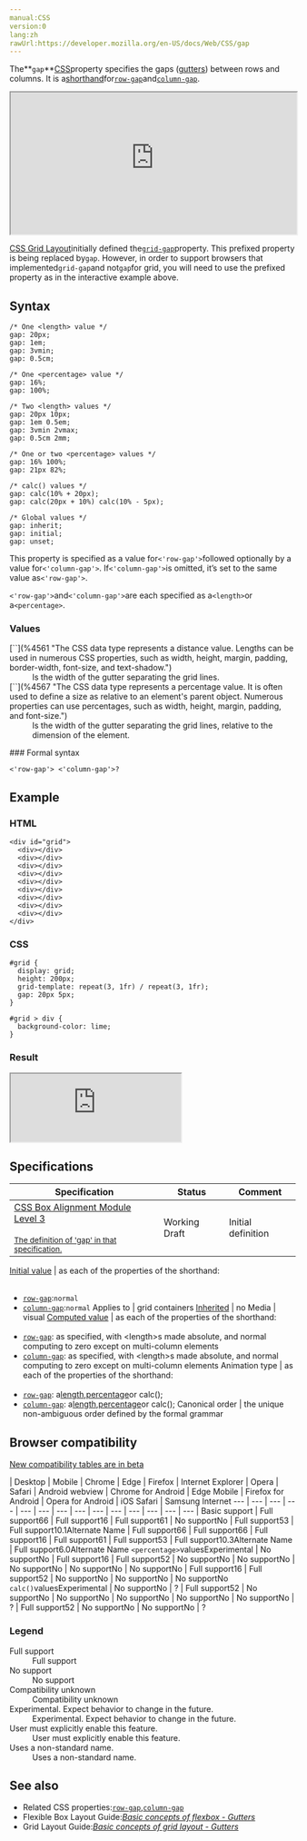 ```yaml
---
manual:CSS
version:0
lang:zh
rawUrl:https://developer.mozilla.org/en-US/docs/Web/CSS/gap
---
```






The**`gap`**[CSS](%427 "")property specifies the gaps ([gutters](%30301 "gutters: Gutters or alleys are spacing between content tracks. These can be created in CSS Grid Layout using the grid-column-gap, grid-row-gap, or grid-gap properties.")) between rows and columns. It is a[shorthand](%28797 "")for[`row-gap`](%30302 "The row-gap CSS property sets the size of the gap (gutter) between an element's rows.")and[`column-gap`](%30303 "The column-gap CSS property sets the size of the gap (gutter) between an element's columns.").

<iframe src='https://interactive-examples.mdn.mozilla.net/pages/css/grid-gap.html' width='100%' height='250'></iframe>


[CSS Grid Layout](%29934 "")initially defined the[`grid-gap`](%30304 "The gap CSS property is a shorthand property for row-gap and column-gap specifying the gutters between rows and columns.")property. This prefixed property is being replaced by`gap`. However, in order to support browsers that implemented`grid-gap`and not`gap`for grid, you will need to use the prefixed property as in the interactive example above.



## Syntax<a name="Syntax"></a>

```
/* One <length> value */
gap: 20px;
gap: 1em;
gap: 3vmin;
gap: 0.5cm;

/* One <percentage> value */
gap: 16%;
gap: 100%;

/* Two <length> values */
gap: 20px 10px;
gap: 1em 0.5em;
gap: 3vmin 2vmax;
gap: 0.5cm 2mm;

/* One or two <percentage> values */
gap: 16% 100%;
gap: 21px 82%;

/* calc() values */
gap: calc(10% + 20px);
gap: calc(20px + 10%) calc(10% - 5px);

/* Global values */
gap: inherit;
gap: initial;
gap: unset;
```


This property is specified as a value for`<'row-gap'>`followed optionally by a value for`<'column-gap'>`. If`<'column-gap'>`is omitted, it’s set to the same value as`<'row-gap'>`.



`<'row-gap'>`and`<'column-gap'>`are each specified as a`<length>`or a`<percentage>`.


### Values<a name="Values"></a>
<dl><dt id=''>[`<length>`](%4561 "The <length> CSS data type represents a distance value. Lengths can be used in numerous CSS properties, such as width, height, margin, padding, border-width, font-size, and text-shadow.")</dt><dd>Is the width of the gutter separating the grid lines.</dd><dt id=''>[`<percentage>`](%4567 "The <percentage> CSS data type represents a percentage value. It is often used to define a size as relative to an element's parent object. Numerous properties can use percentages, such as width, height, margin, padding, and font-size.")</dt><dd>Is the width of the gutter separating the grid lines, relative to the dimension of the element.</dd></dl>
### Formal syntax<a name="Formal_syntax"></a>

```
<'row-gap'> <'column-gap'>?
```

## Example<a name="Example"></a>

### HTML<a name="HTML"></a>

```
<div id="grid">
  <div></div>
  <div></div>
  <div></div>
  <div></div>
  <div></div>
  <div></div>
  <div></div>
  <div></div>
  <div></div>
</div>
```

### CSS<a name="CSS"></a>

```
#grid {
  display: grid;
  height: 200px;
  grid-template: repeat(3, 1fr) / repeat(3, 1fr);
  gap: 20px 5px;
}

#grid > div {
  background-color: lime;
} 

```

### Result<a name="Result"></a>


<iframe src='https://mdn.mozillademos.org/en-US/docs/Web/CSS/gap$samples/Example?revision=1384779' width='auto' height='120'></iframe>



## Specifications<a name="Specifications"></a>

Specification | Status | Comment 
 ---  |  ---  |  ---  | 
[CSS Box Alignment Module Level 3<br></br><small>The definition of &#39;gap&#39; in that specification.</small>](%30305 "") | Working Draft | Initial definition 


[Initial value](%28552 "") | as each of the properties of the shorthand:<br></br>
* [`row-gap`](%30302 "The row-gap CSS property sets the size of the gap (gutter) between an element's rows."):`normal`
* [`column-gap`](%30303 "The column-gap CSS property sets the size of the gap (gutter) between an element's columns."):`normal` 
Applies to | grid containers 
[Inherited](%28555 "") | no 
Media | visual 
[Computed value](%28556 "") | as each of the properties of the shorthand:<br></br>
* [`row-gap`](%30302 "The row-gap CSS property sets the size of the gap (gutter) between an element's rows."): as specified, with &lt;length&gt;s made absolute, and normal computing to zero except on multi-column elements
* [`column-gap`](%30303 "The column-gap CSS property sets the size of the gap (gutter) between an element's columns."): as specified, with &lt;length&gt;s made absolute, and normal computing to zero except on multi-column elements 
Animation type | as each of the properties of the shorthand:<br></br>
* [`row-gap`](%30302 "The row-gap CSS property sets the size of the gap (gutter) between an element's rows."): a[length](%28692 "Values of the <length> CSS data type are interpolated as real, floating-point numbers."),[percentage](%28693 "Values of the <percentage> CSS data type are interpolated as real, floating-point numbers.")or calc();
* [`column-gap`](%30303 "The column-gap CSS property sets the size of the gap (gutter) between an element's columns."): a[length](%28692 "Values of the <length> CSS data type are interpolated as real, floating-point numbers."),[percentage](%28693 "Values of the <percentage> CSS data type are interpolated as real, floating-point numbers.")or calc(); 
Canonical order | the unique non-ambiguous order defined by the formal grammar 


## Browser compatibility<a name="Browser_compatibility"></a>
[New compatibility tables are in beta<i></i>](%3360 "")

 | <abbr>Desktop<i></i></abbr> | <abbr>Mobile<i></i></abbr> 
 | <abbr>Chrome<i></i></abbr> | <abbr>Edge<i></i></abbr> | <abbr>Firefox<i></i></abbr> | <abbr>Internet Explorer<i></i></abbr> | <abbr>Opera<i></i></abbr> | <abbr>Safari<i></i></abbr> | <abbr>Android webview<i></i></abbr> | <abbr>Chrome for Android<i></i></abbr> | <abbr>Edge Mobile<i></i></abbr> | <abbr>Firefox for Android<i></i></abbr> | <abbr>Opera for Android<i></i></abbr> | <abbr>iOS Safari<i></i></abbr> | <abbr>Samsung Internet<i></i></abbr> 
 ---  |  ---  |  ---  |  ---  |  ---  |  ---  |  ---  |  ---  |  ---  |  ---  |  ---  |  ---  |  ---  |  ---  | 
Basic support | <abbr>Full support</abbr>66 | <abbr>Full support</abbr>16 | <abbr>Full support</abbr>61 | <abbr>No support</abbr>No | <abbr>Full support</abbr>53 | <abbr>Full support</abbr>10.1<abbr>Alternate Name<i></i></abbr> | <abbr>Full support</abbr>66 | <abbr>Full support</abbr>66 | <abbr>Full support</abbr>16 | <abbr>Full support</abbr>61 | <abbr>Full support</abbr>53 | <abbr>Full support</abbr>10.3<abbr>Alternate Name<i></i></abbr> | <abbr>Full support</abbr>6.0<abbr>Alternate Name<i></i></abbr> 
`<percentage>`values<abbr>Experimental<i></i></abbr> | <abbr>No support</abbr>No | <abbr>Full support</abbr>16 | <abbr>Full support</abbr>52 | <abbr>No support</abbr>No | <abbr>No support</abbr>No | <abbr>No support</abbr>No | <abbr>No support</abbr>No | <abbr>No support</abbr>No | <abbr>Full support</abbr>16 | <abbr>Full support</abbr>52 | <abbr>No support</abbr>No | <abbr>No support</abbr>No | <abbr>No support</abbr>No 
`calc()`values<abbr>Experimental<i></i></abbr> | <abbr>No support</abbr>No | <abbr>?</abbr> | <abbr>Full support</abbr>52 | <abbr>No support</abbr>No | <abbr>No support</abbr>No | <abbr>No support</abbr>No | <abbr>No support</abbr>No | <abbr>No support</abbr>No | <abbr>?</abbr> | <abbr>Full support</abbr>52 | <abbr>No support</abbr>No | <abbr>No support</abbr>No | <abbr>?</abbr> 


### Legend<a name="Legend"></a>
<dl><dt id=''><abbr>Full support</abbr></dt><dd>Full support</dd><dt id=''><abbr>No support</abbr></dt><dd>No support</dd><dt id=''><abbr>Compatibility unknown</abbr></dt><dd>Compatibility unknown</dd><dt id=''><abbr>Experimental. Expect behavior to change in the future.<i></i></abbr></dt><dd>Experimental. Expect behavior to change in the future.</dd><dt id=''><abbr>User must explicitly enable this feature.<i></i></abbr></dt><dd>User must explicitly enable this feature.</dd><dt id=''><abbr>Uses a non-standard name.<i></i></abbr></dt><dd>Uses a non-standard name.</dd></dl>

## See also<a name="See_also"></a>

* Related CSS properties:[`row-gap`](%30302 "The row-gap CSS property sets the size of the gap (gutter) between an element's rows."),[`column-gap`](%30303 "The column-gap CSS property sets the size of the gap (gutter) between an element's columns.")
* Flexible Box Layout Guide:*[Basic concepts of flexbox - Gutters](%30306 "")*
* Grid Layout Guide:*[Basic concepts of grid layout - Gutters](%30307 "")*



